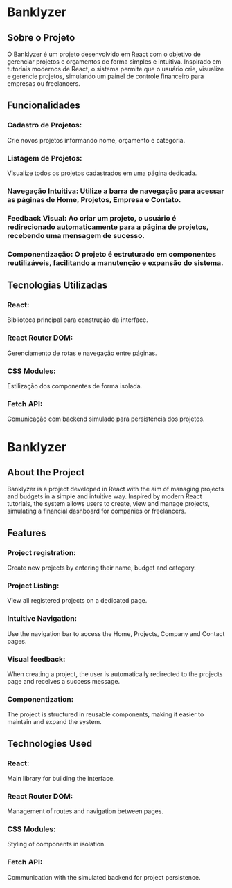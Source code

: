 # Banklyzer
## Sobre o Projeto
O Banklyzer é um projeto desenvolvido em React com o objetivo de gerenciar projetos e orçamentos de forma simples e intuitiva. Inspirado em tutoriais modernos de React, o sistema permite que o usuário crie, visualize e gerencie projetos, simulando um painel de controle financeiro para empresas ou freelancers.
## Funcionalidades
### Cadastro de Projetos: 
Crie novos projetos informando nome, orçamento e categoria.
### Listagem de Projetos:
Visualize todos os projetos cadastrados em uma página dedicada.
### Navegação Intuitiva: Utilize a barra de navegação para acessar as páginas de Home, Projetos, Empresa e Contato.
### Feedback Visual: Ao criar um projeto, o usuário é redirecionado automaticamente para a página de projetos, recebendo uma mensagem de sucesso.
### Componentização: O projeto é estruturado em componentes reutilizáveis, facilitando a manutenção e expansão do sistema.
## Tecnologias Utilizadas
### React:
Biblioteca principal para construção da interface.
### React Router DOM:
Gerenciamento de rotas e navegação entre páginas.
### CSS Modules:
Estilização dos componentes de forma isolada.
### Fetch API:
Comunicação com backend simulado para persistência dos projetos.



# Banklyzer
## About the Project
Banklyzer is a project developed in React with the aim of managing projects and budgets in a simple and intuitive way. Inspired by modern React tutorials, the system allows users to create, view and manage projects, simulating a financial dashboard for companies or freelancers.
## Features
### Project registration: 
Create new projects by entering their name, budget and category.
### Project Listing: 
View all registered projects on a dedicated page.
### Intuitive Navigation: 
Use the navigation bar to access the Home, Projects, Company and Contact pages.
### Visual feedback: 
When creating a project, the user is automatically redirected to the projects page and receives a success message.
### Componentization: 
The project is structured in reusable components, making it easier to maintain and expand the system.
## Technologies Used
### React: 
Main library for building the interface.
### React Router DOM:
Management of routes and navigation between pages.
### CSS Modules: 
Styling of components in isolation.
### Fetch API: 
Communication with the simulated backend for project persistence.
